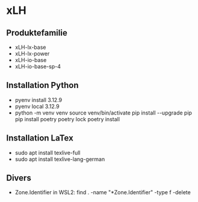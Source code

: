 # xLH
## Produktefamilie
- xLH-lx-base
- xLH-lx-power
- xLH-io-base
- xLH-io-base-sp-4

## Installation Python
- pyenv install 3.12.9
- pyenv local 3.12.9
- python -m venv venv
source venv/bin/activate
pip install --upgrade pip
pip install poetry
poetry lock
poetry install

## Installation LaTex
- sudo apt install texlive-full
- sudo apt install texlive-lang-german

## Divers
- Zone.Identifier in WSL2: find . -name "*Zone.Identifier" -type f -delete